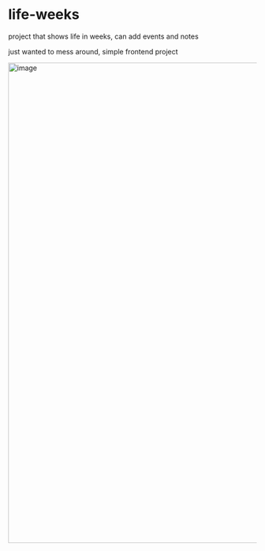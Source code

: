 # life-weeks

project that shows life in weeks, can add events and notes

just wanted to mess around, simple frontend project

<img width="1146" height="975" alt="image" src="https://github.com/user-attachments/assets/18af5038-9314-45ab-b8c8-51692d74d261" />
